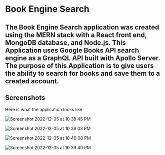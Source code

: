 # Book Engine Search

## The Book Engine Search application was created using the MERN stack with a React front end, MongoDB database, and Node.js. This Application uses Google Books API search engine as a GraphQL API built with Apollo Server. The purpose of this Application is to give users the ability to search for books and save them to a created account.

## Screenshots   

Here is what the application looks like 

![Screenshot 2022-12-05 at 10 38 45 PM](https://user-images.githubusercontent.com/103050228/205808088-10ca03f1-62db-4f02-81d5-b09ef64e8ebe.png)

![Screenshot 2022-12-05 at 10 39 03 PM](https://user-images.githubusercontent.com/103050228/205808132-540dfaef-92a0-42e2-ad7a-53613bcc1ad5.png)

![Screenshot 2022-12-05 at 10 40 00 PM](https://user-images.githubusercontent.com/103050228/205808141-18aaebd5-34b1-49d5-80f7-49a2706407c4.png)

![Screenshot 2022-12-05 at 10 39 40 PM](https://user-images.githubusercontent.com/103050228/205808147-8f6b6fb2-25f9-4cf4-8b89-0681010e5197.png)

